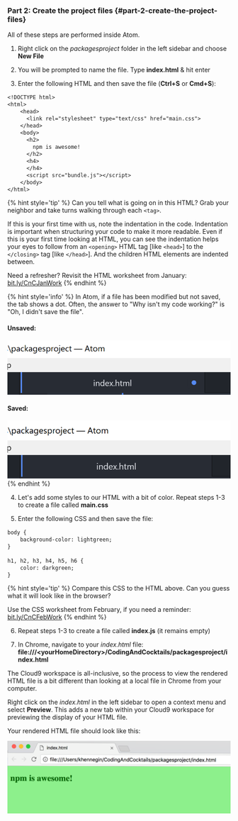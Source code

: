 ### Part 2: Create the project files {#part-2-create-the-project-files}

All of these steps are performed inside Atom.

1.  Right click on the _packagesproject_ folder in the left sidebar and choose **New File**

2. You will be prompted to name the file. Type **index.html** & hit enter

3.  Enter the following HTML and then save the file (**Ctrl+S** or **Cmd+S**):

  ```
  <!DOCTYPE html>
  <html>
      <head>
        <link rel="stylesheet" type="text/css" href="main.css">
      </head>
      <body>
        <h2>
          npm is awesome!
        </h2>
        <h4>
        </h4>
        <script src="bundle.js"></script>
      </body>
  </html>
  ```

  {% hint style='tip' %}
  Can you tell what is going on in this HTML? Grab your neighbor and take turns walking through each `<tag>`.

  If this is your first time with us, note the indentation in the code. Indentation is important when structuring your code to make it more readable. Even if this is your first time looking at HTML, you can see the indentation helps your eyes to follow from an `<opening>` HTML tag [like `<head>`] to the `</closing>` tag [like `</head>`]. And the children HTML elements are indented between.

  Need a refresher? Revisit the HTML worksheet from January:
  [bit.ly/CnCJanWork](http://bit.ly/CnCJanWork)
  {% endhint %}

  {% hint style='info' %}
  In Atom, if a file has been modified but not saved, the tab shows a dot. Often, the answer to "Why isn't my code working?" is "Oh, I didn't save the file".

  #### Unsaved:
  ![](../images/unsaved-file-tab.png)

  #### Saved:
  ![](../images/saved-file-tab.png)
  {% endhint %}

4.  Let's add some styles to our HTML with a bit of color. Repeat steps 1-3 to create a file called **main.css**

5.  Enter the following CSS and then save the file:

  ```
  body {
      background-color: lightgreen;
  }

  h1, h2, h3, h4, h5, h6 {
      color: darkgreen;
  }
  ```

  {% hint style='tip' %}
  Compare this CSS to the HTML above. Can you guess what it will look like in the browser?

  Use the CSS worksheet from February, if you need a reminder:
  [bit.ly/CnCFebWork](http://bit.ly/CnCFebWork)
  {% endhint %}

6. Repeat steps 1-3 to create a file called **index.js** (it remains empty)

7. In Chrome, navigate to your _index.html_ file: **file:///&lt;yourHomeDirectory&gt;/CodingAndCocktails/packagesproject/index.html**

  <!--sec data-title="Chromebooks Only: Cloud9 Instructions" data-id="section0" data-show=true data-collapse=true ces-->
  The Cloud9 workspace is all-inclusive, so the process to view the rendered HTML file is a bit different than looking at a local file in Chrome from your computer.

  Right click on the _index.html_ in the left sidebar to open a context menu and select **Preview**. This adds a new tab within your Cloud9 workspace for previewing the display of your HTML file.
  <!--endsec-->

Your rendered HTML file should look like this:

![](../images/index-without-dependencies.png)
